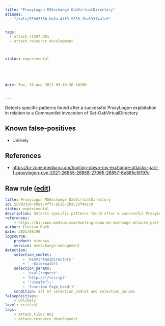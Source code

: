 ```yaml
---
title: "ProxyLogon MSExchange OabVirtualDirectory"
aliases:
  - "/rule/550d3350-bb8a-4ff3-9533-2ba533f4a1c0"


tags:
  - attack.t1587.001
  - attack.resource_development



status: experimental





date: Tue, 10 Aug 2021 09:16:30 +0200


---
```


Detects specific patterns found after a successful ProxyLogon exploitation in relation to a Commandlet invocation of Set-OabVirtualDirectory

<!--more-->


## Known false-positives

* Unlikely



## References

* https://bi-zone.medium.com/hunting-down-ms-exchange-attacks-part-1-proxylogon-cve-2021-26855-26858-27065-26857-6e885c5f197c


## Raw rule ([edit](https://github.com/SigmaHQ/sigma/edit/master/rules/windows/builtin/msexchange/win_exchange_proxylogon_oabvirtualdir.yml))
```yaml
title: ProxyLogon MSExchange OabVirtualDirectory
id: 550d3350-bb8a-4ff3-9533-2ba533f4a1c0
status: experimental
description: Detects specific patterns found after a successful ProxyLogon exploitation in relation to a Commandlet invocation of Set-OabVirtualDirectory
references:
    - https://bi-zone.medium.com/hunting-down-ms-exchange-attacks-part-1-proxylogon-cve-2021-26855-26858-27065-26857-6e885c5f197c
author: Florian Roth
date: 2021/08/09
logsource:
    product: windows
    service: msexchange-management
detection:
    selection_cmdlet:
        - 'OabVirtualDirectory'
        - ' -ExternalUrl '
    selection_params:
        - 'eval(request'
        - 'http://f/<script'
        - '"unsafe"};'
        - 'function Page_Load()'
    condition: all of selection_cmdlet and selection_params
falsepositives:
    - Unlikely
level: critical
tags:
    - attack.t1587.001
    - attack.resource_development
```
